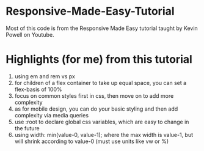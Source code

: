 # Responsive-Made-Easy-Tutorial
Most of this code is from the Responsive Made Easy tutorial taught by Kevin Powell on Youtube. 

# Highlights (for me) from this tutorial
1. using em and rem vs px
2. for children of a flex container to take up equal space, you can set a flex-basis of 100%
3. focus on common styles first in css, then move on to add more complexity
4. as for mobile design, you can do your basic styling and then add complexity via media queries
5. use :root to declare global css variables, which are easy to change in the future
6. using width: min(value-0, value-1); where the max width is value-1, but will shrink according to value-0 (must use units like vw or %)
